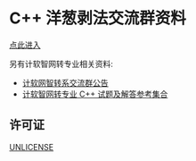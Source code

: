 # C++ 洋葱剥法交流群资料

[点此进入](https://cpp_tutorial.gitee.io/board/)

另有计软智网转专业相关资料:

- [计软网智转系交流群公告](https://gitee.com/FeignClaims/board)
- [计软智网转专业 C++ 试题及解答参考集合](https://feignclaims.gitee.io/change_major_exam/)

## 许可证

[UNLICENSE](UNLICENSE)
